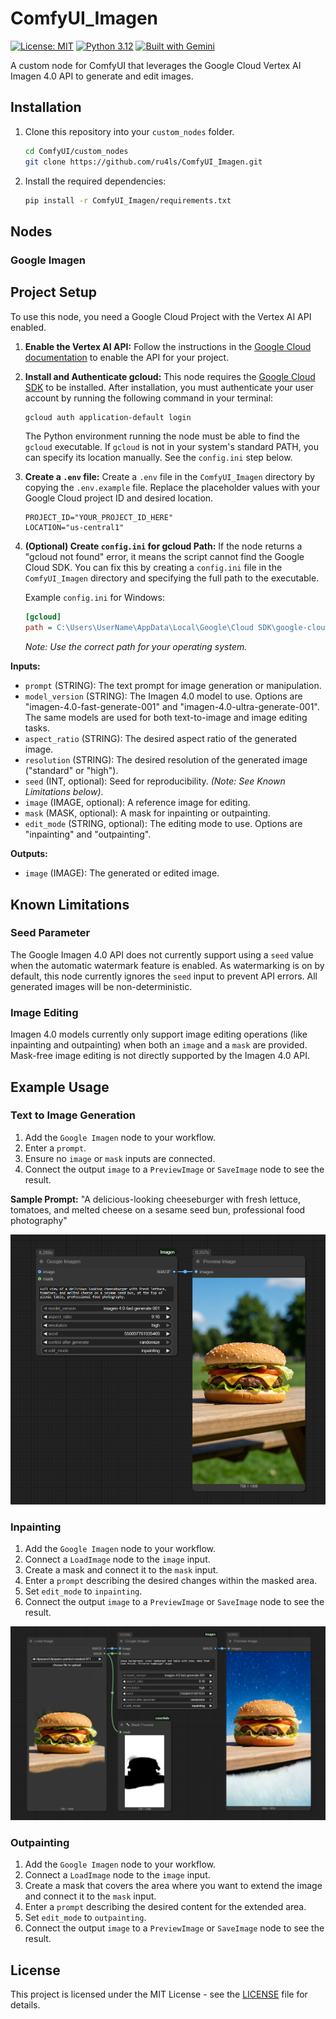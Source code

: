 # ComfyUI_Imagen

[![License: MIT](https://img.shields.io/badge/License-MIT-yellow.svg)](https://opensource.org/licenses/MIT)
[![Python 3.12](https://img.shields.io/badge/Python-3.12-blue.svg)](https://www.python.org/downloads/release/python-3120/)
[![Built with Gemini](https://img.shields.io/badge/Built_with-Gemini-blue.svg)](https://deepmind.google/technologies/gemini/)

A custom node for ComfyUI that leverages the Google Cloud Vertex AI Imagen 4.0 API to generate and edit images.

## Installation

1.  Clone this repository into your `custom_nodes` folder.
    ```bash
    cd ComfyUI/custom_nodes
    git clone https://github.com/ru4ls/ComfyUI_Imagen.git
    ```
2.  Install the required dependencies:
    ```bash
    pip install -r ComfyUI_Imagen/requirements.txt
    ```

## Nodes

### Google Imagen

## Project Setup

To use this node, you need a Google Cloud Project with the Vertex AI API enabled.

1.  **Enable the Vertex AI API:** Follow the instructions in the [Google Cloud documentation](https://cloud.google.com/vertex-ai/docs/start/cloud-environment) to enable the API for your project.

2.  **Install and Authenticate gcloud:** This node requires the [Google Cloud SDK](https://cloud.google.com/sdk/docs/install) to be installed. After installation, you must authenticate your user account by running the following command in your terminal:
    ```bash
    gcloud auth application-default login
    ```
    The Python environment running the node must be able to find the `gcloud` executable. If `gcloud` is not in your system's standard PATH, you can specify its location manually. See the `config.ini` step below.

3.  **Create a `.env` file:** Create a `.env` file in the `ComfyUI_Imagen` directory by copying the `.env.example` file. Replace the placeholder values with your Google Cloud project ID and desired location.
    ```
    PROJECT_ID="YOUR_PROJECT_ID_HERE"
    LOCATION="us-central1"
    ```

4.  **(Optional) Create `config.ini` for gcloud Path:** If the node returns a "gcloud not found" error, it means the script cannot find the Google Cloud SDK. You can fix this by creating a `config.ini` file in the `ComfyUI_Imagen` directory and specifying the full path to the executable.

    Example `config.ini` for Windows:
    ```ini
    [gcloud]
    path = C:\Users\UserName\AppData\Local\Google\Cloud SDK\google-cloud-sdk\bin\gcloud.cmd
    ```
    *Note: Use the correct path for your operating system.*

**Inputs:**

*   `prompt` (STRING): The text prompt for image generation or manipulation.
*   `model_version` (STRING): The Imagen 4.0 model to use. Options are "imagen-4.0-fast-generate-001" and "imagen-4.0-ultra-generate-001". The same models are used for both text-to-image and image editing tasks.
*   `aspect_ratio` (STRING): The desired aspect ratio of the generated image.
*   `resolution` (STRING): The desired resolution of the generated image ("standard" or "high").
*   `seed` (INT, optional): Seed for reproducibility. *(Note: See Known Limitations below)*.
*   `image` (IMAGE, optional): A reference image for editing.
*   `mask` (MASK, optional): A mask for inpainting or outpainting.
*   `edit_mode` (STRING, optional): The editing mode to use. Options are "inpainting" and "outpainting".

**Outputs:**

*   `image` (IMAGE): The generated or edited image.


## Known Limitations

### Seed Parameter
The Google Imagen 4.0 API does not currently support using a `seed` value when the automatic watermark feature is enabled. As watermarking is on by default, this node currently ignores the `seed` input to prevent API errors. All generated images will be non-deterministic.

### Image Editing
Imagen 4.0 models currently only support image editing operations (like inpainting and outpainting) when both an `image` and a `mask` are provided. Mask-free image editing is not directly supported by the Imagen 4.0 API.

## Example Usage

### Text to Image Generation

1.  Add the `Google Imagen` node to your workflow.
2.  Enter a `prompt`.
3.  Ensure no `image` or `mask` inputs are connected.
4.  Connect the output `image` to a `PreviewImage` or `SaveImage` node to see the result.

**Sample Prompt:** "A delicious-looking cheeseburger with fresh lettuce, tomatoes, and melted cheese on a sesame seed bun, professional food photography"

![Text to Image Generation Example](media/ComfyUI_Imagen-t2i.png)


### Inpainting

1.  Add the `Google Imagen` node to your workflow.
2.  Connect a `LoadImage` node to the `image` input.
3.  Create a mask and connect it to the `mask` input.
4.  Enter a `prompt` describing the desired changes within the masked area.
5.  Set `edit_mode` to `inpainting`.
6.  Connect the output `image` to a `PreviewImage` or `SaveImage` node to see the result.

![Image Inpainting Generation Example](media/ComfyUI_Imagen-inpainting.png)


### Outpainting

1.  Add the `Google Imagen` node to your workflow.
2.  Connect a `LoadImage` node to the `image` input.
3.  Create a mask that covers the area where you want to extend the image and connect it to the `mask` input.
4.  Enter a `prompt` describing the desired content for the extended area.
5.  Set `edit_mode` to `outpainting`.
6.  Connect the output `image` to a `PreviewImage` or `SaveImage` node to see the result.


## License

This project is licensed under the MIT License - see the [LICENSE](LICENSE) file for details.